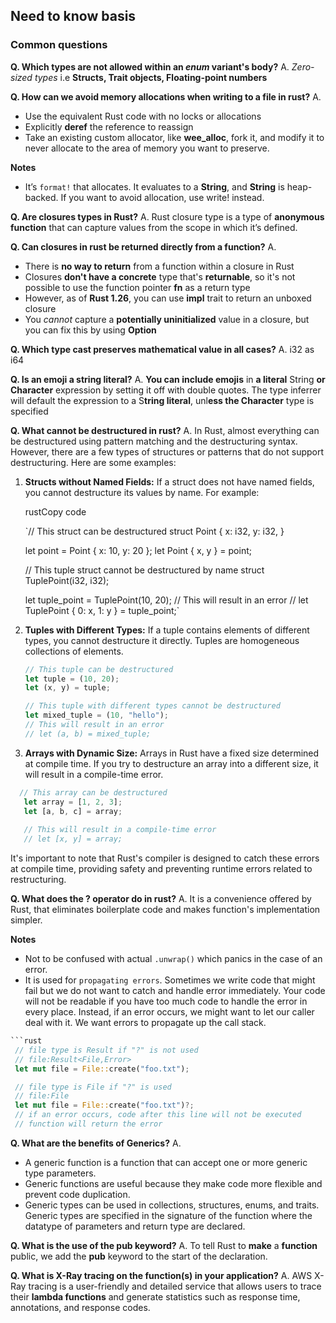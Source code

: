## Need to know basis

### Common questions
**Q. Which types are not allowed within an *enum* variant's body?**
A. *Zero-sized types* i.e **Structs, Trait objects, Floating-point numbers**

**Q. How can we avoid memory allocations when writing to a file in rust?**
A. 
- Use the equivalent Rust code with no locks or allocations
- Explicitly **deref** the reference to reassign
- Take an existing custom allocator, like **wee_alloc**, fork it, and modify it to never allocate to the area of memory you want to preserve.

**Notes**
- It’s  `format!`  that allocates. It evaluates to a **String**, and **String** is heap-backed.
If you want to avoid allocation, use write!  instead.

**Q. Are closures types in Rust?**
A. Rust closure type is a type of **anonymous function** that can capture values from the scope in which it’s defined.

**Q. Can closures in rust be returned directly from a function?**
A. 
- There is **no way to return** from a function within a closure in Rust
- Closures **don't have a concrete** type that's **returnable**, so it's not possible to use the function pointer **fn** as a return type
- However, as of **Rust 1.26**, you can use **impl** trait to return an unboxed closure
- You *cannot* capture a **potentially uninitialized** value in a closure, but you can fix this by using **Option**

**Q. Which type cast preserves mathematical value in all cases?**
A. i32 as i64

**Q. Is an emoji a string literal?**
A. **You can include  **emojis**** in **a  **liter**al** String **or  **Chara**cter** expression by setting it off with double quotes. The type inferrer will default the expression to a S**tring  **li**teral**, unl**ess the  **Ch**aracter** type is specified

**Q. What cannot be destructured in rust?**
A. In Rust, almost everything can be destructured using pattern matching and the destructuring syntax. However, there are a few types of structures or patterns that do not support destructuring. Here are some examples:

1.  **Structs without Named Fields:** If a struct does not have named fields, you cannot destructure its values by name. For example:
    
    rustCopy code
    
    `// This struct can be destructured
    struct Point {
        x: i32,
        y: i32,
    }
    
    let point = Point { x: 10, y: 20 };
    let Point { x, y } = point;
    
    // This tuple struct cannot be destructured by name
    struct TuplePoint(i32, i32);
    
    let tuple_point = TuplePoint(10, 20);
    // This will result in an error
    // let TuplePoint { 0: x, 1: y } = tuple_point;` 
    
2.  **Tuples with Different Types:** If a tuple contains elements of different types, you cannot destructure it directly. Tuples are homogeneous collections of elements.
    
    ```rust
    // This tuple can be destructured
    let tuple = (10, 20);
    let (x, y) = tuple;
    
    // This tuple with different types cannot be destructured
    let mixed_tuple = (10, "hello");
    // This will result in an error
    // let (a, b) = mixed_tuple;
    ```
    
3.  **Arrays with Dynamic Size:** Arrays in Rust have a fixed size determined at compile time. If you try to destructure an array into a different size, it will result in a compile-time error.
    
 ```rust
   // This array can be destructured
    let array = [1, 2, 3];
    let [a, b, c] = array;
    
    // This will result in a compile-time error
    // let [x, y] = array;
   ```
   
It's important to note that Rust's compiler is designed to catch these errors at compile time, providing safety and preventing runtime errors related to restructuring.

**Q. What does the ? operator do in rust?**
A. It is a convenience offered by Rust, that eliminates boilerplate code and makes function's implementation simpler.

**Notes**
- Not to be confused with actual `.unwrap()` which panics in the case of an error.
- It is used for `propagating errors`. Sometimes we write code that might fail but we do not want to catch and handle error immediately. Your code will not be readable if you have too much code to handle the error in every place. Instead, if an error occurs, we might want to let our caller deal with it. We want errors to propagate up the call stack.
```rust
```rust
 // file type is Result if "?" is not used
 // file:Result<File,Error>
 let mut file = File::create("foo.txt");

 // file type is File if "?" is used
 // file:File
 let mut file = File::create("foo.txt")?;
 // if an error occurs, code after this line will not be executed
 // function will return the error
```

**Q. What are the benefits of Generics?**
A. 
- A generic function is a function that can accept one or more generic type parameters.
- Generic functions are useful because they make code more flexible and prevent code duplication.
- Generic types can be used in collections, structures, enums, and traits. Generic types are specified in the signature of the function where the datatype of parameters and return type are declared.

**Q. What is the use of the pub keyword?**
A. To tell Rust to **make** a **function** public, we add the **pub** keyword to the start of the declaration. 

**Q. What is X-Ray tracing on the function(s) in your application?**
A. AWS X-Ray tracing is a user-friendly and detailed service that allows users to trace their **lambda functions** and generate statistics such as response time, annotations, and response codes.
